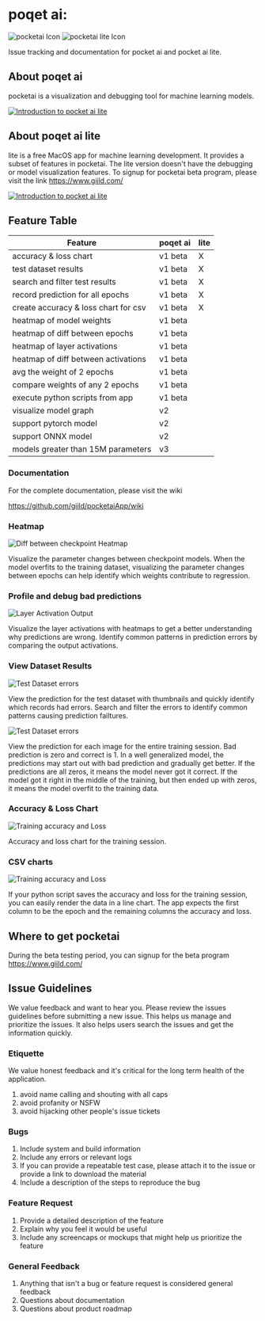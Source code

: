 # poqet ai: 

![pocketai Icon](https://github.com/giild/pocketaiApp/blob/main/images/pocketai_256.png)
![pocketai lite Icon](https://github.com/giild/pocketaiApp/blob/main/images/pocketai-lite_256.png)

Issue tracking and documentation for pocket ai and pocket ai lite.

## About poqet ai
pocketai is a visualization and debugging tool for machine learning models. 

[![Introduction to pocket ai lite](http://img.youtube.com/vi/8Y_kTPH7iO8/1.jpg)](https://www.youtube.com/watch?v=8Y_kTPH7iO8)

## About poqet ai lite
lite is a free MacOS app for machine learning development. It provides a subset of features in pocketai. The lite version doesn't have the debugging or model visualization features. To signup for pocketai beta program, please visit the link https://www.giild.com/

[![Introduction to pocket ai lite](http://img.youtube.com/vi/or2Vwmdg2Uw/1.jpg)](https://www.youtube.com/watch?v=or2Vwmdg2Uw)

## Feature Table

| Feature                              | poqet ai | lite |
|--------------------------------------|----------|------|
| accuracy & loss chart                | v1 beta  | X    |
| test dataset results                 | v1 beta  | X    |
| search and filter test results       | v1 beta  | X    |
| record prediction for all epochs     | v1 beta  | X    |
| create accuracy & loss chart for csv | v1 beta  | X    |
| heatmap of model weights             | v1 beta  |      |
| heatmap of diff between epochs       | v1 beta  |      |
| heatmap of layer activations         | v1 beta  |      |
| heatmap of diff between activations  | v1 beta  |      |
| avg the weight of 2 epochs           | v1 beta  |      |
| compare weights of any 2 epochs      | v1 beta  |      |
| execute python scripts from app      | v1 beta  |      |
| visualize model graph                | v2       |      |
| support pytorch model                | v2       |      |
| support ONNX model                   | v2       |      |
| models greater than 15M parameters   | v3       |      |

### Documentation

For the complete documentation, please visit the wiki

https://github.com/giild/pocketaiApp/wiki

### Heatmap

![Diff between checkpoint Heatmap](./screenshot/diff_heatmap.png)

Visualize the parameter changes between checkpoint models. When the model overfits to the training dataset, visualizing the parameter changes between epochs can help identify which weights contribute to regression.

### Profile and debug bad predictions

![Layer Activation Output](./screenshot/profile_activation_heatmap.png)

Visualize the layer activations with heatmaps to get a better understanding why predictions are wrong. Identify common patterns in prediction errors by comparing the output activations.

### View Dataset Results

![Test Dataset errors](./screenshot/epoch_test_img_report.png)

View the prediction for the test dataset with thumbnails and quickly identify which records had errors. Search and filter the errors to identify common patterns causing prediction failtures.

![Test Dataset errors](./screenshot/train_session_error_report.png)

View the prediction for each image for the entire training session. Bad prediction is zero and correct is 1. In a well generalized model, the predictions may start out with bad prediction and gradually get better. If the predictions are all zeros, it means the model never got it correct. If the model got it right in the middle of the training, but then ended up with zeros, it means the model overfit to the training data.


### Accuracy & Loss Chart

![Training accuracy and Loss](./screenshot/hdf5_model_list.png)

Accuracy and loss chart for the training session.

### CSV charts

![Training accuracy and Loss](./screenshot/csv_charts.png)

If your python script saves the accuracy and loss for the training session, you can easily render the data in a line chart. The app expects the first column to be the epoch and the remaining columns the accuracy and loss.

## Where to get pocketai
During the beta testing period, you can signup for the beta program https://www.giild.com/

## Issue Guidelines
We value feedback and want to hear you. Please review the issues guidelines before submitting a new issue. This helps us manage and prioritize the issues. It also helps users search the issues and get the information quickly.

### Etiquette

We value honest feedback and it's critical for the long term health of the application. 

1. avoid name calling and shouting with all caps
2. avoid profanity or NSFW
3. avoid hijacking other people's issue tickets

### Bugs

1. Include system and build information
2. Include any errors or relevant logs
3. If you can provide a repeatable test case, please attach it to the issue or provide a link to download the material
4. Include a description of the steps to reproduce the bug

### Feature Request

1. Provide a detailed description of the feature
2. Explain why you feel it would be useful
3. Include any screencaps or mockups that might help us prioritize the feature

### General Feedback

1. Anything that isn't a bug or feature request is considered general feedback
2. Questions about documentation
3. Questions about product roadmap
   
